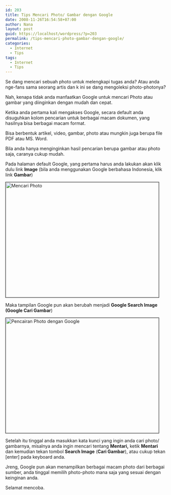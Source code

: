 ```yaml
---
id: 203
title: Tips Mencari Photo/ Gambar dengan Google
date: 2008-11-26T16:54:58+07:00
author: Nana
layout: post
guid: https://localhost/wordpress/?p=203
permalink: /tips-mencari-photo-gambar-dengan-google/
categories:
  - Internet
  - Tips
tags:
  - Internet
  - Tips
---
```

Se dang mencari sebuah photo untuk melengkapi tugas anda? Atau anda nge-fans sama seorang artis dan k ini se dang mengoleksi photo-photonya?

Nah, kenapa tidak anda manfaatkan Google untuk mencari Photo atau gambar yang diinginkan dengan mudah dan cepat.

Ketika anda pertama kali mengakses Google, secara default anda disuguhkan kolom pencarian untuk berbagai macam dokumen, yang hasilnya bisa berbagai macam format.

Bisa berbentuk artikel, video, gambar, photo atau mungkin juga berupa file PDF atau MS. Word.

Bila anda hanya menginginkan hasil pencarian berupa gambar atau photo saja, caranya cukup mudah.

Pada halaman default Google, yang pertama harus anda lakukan akan klik dulu link **Image** (bila anda menggunakan Google berbahasa Indonesia, klik link **Gambar**)

<img loading="lazy" class="aligncenter" title="Tasikisme Images 1" src="https://wisatacinta.wordpress.com/files/2008/11/photo.gif" alt="Mencari Photo" width="480" height="360" border="1" /> 

Maka tampilan Google pun akan berubah menjadi **Google Search Image** **(Google Cari Gambar**)

<img loading="lazy" class="aligncenter" title="Cara Mencari Photo dengan Google" src="https://wisatacinta.wordpress.com/files/2008/11/photo1.gif" alt="Pencairan Photo dengan Google" width="480" height="360" border="1" /> 

Setelah itu tinggal anda masukkan kata kunci yang ingin anda cari photo/ gambarnya, misalnya anda ingin mencari tentang **Mentari,** ketik **Mentari** dan kemudian tekan tombol **Search Image** (**Cari Gambar**), atau cukup tekan [enter] pada keyboard anda.

Jreng, Google pun akan menampilkan berbagai macam photo dari berbagai sumber, anda tinggal memilih photo-photo mana saja yang sesuai dengan keinginan anda.

Selamat mencoba.